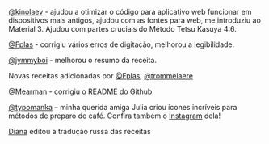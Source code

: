 [@kinolaev](https://github.com/kinolaev) - ajudou a otimizar o código para aplicativo web funcionar em dispositivos mais antigos, ajudou com as fontes para web, me introduziu ao Material 3. Ajudou com partes cruciais do Método Tetsu Kasuya 4:6.

[@Fplas](https://github.com/Fplas) - corrigiu vários erros de digitação, melhorou a legibilidade.

[@jymmyboi](https://github.com/jymmyboi) - melhorou o resumo da receita.

Novas receitas adicionadas por [@Fplas](https://github.com/Fplas), [@trommelaere](https://github.com/trommelaere)

[@Mearman](https://github.com/Mearman) - corrigiu o README do Github

[@typomanka](https://github.com/typomanka) – minha querida amiga Julia criou ícones incríveis para métodos de preparo de café. Confira também o [Instagram](https://www.instagram.com/typomanka/) dela!

[Diana](https://diana.karliner.pro/) editou a tradução russa das receitas
